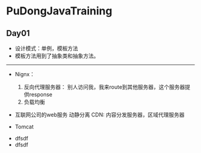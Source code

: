 # PuDongJavaTraining
## Day01
+ 设计模式：单例，模板方法
+ 模板方法用到了抽象类和抽象方法。
**********
* Nignx： 
    1. 反向代理服务器： 别人访问我，我来route到其他服务器，这个服务器提供response
    2. 负载均衡
* 互联网公司的web服务
    动静分离
    CDN: 内容分发服务器，区域代理服务器
  
* Tomcat
- dfsdf
- dfsdf
